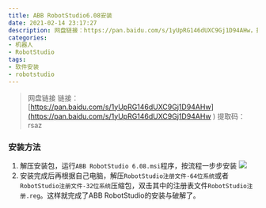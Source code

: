 ```yaml
---
title: ABB RobotStudio6.08安装
date: 2021-02-14 23:17:27
description: 网盘链接：https://pan.baidu.com/s/1yUpRG146dUXC9Gj1D94AHw，提取码：rsaz。解压安装包，运行`ABB RobotStudio 6.08.msi`程序，按流程一步步安装。安装完成后再根据自己电脑，解压...
categories:
- 机器人
- RobotStudio
tags:
- 软件安装
- robotstudio
---
```


> 网盘链接
> 链接：[https://pan.baidu.com/s/1yUpRG146dUXC9Gj1D94AHw](https://pan.baidu.com/s/1yUpRG146dUXC9Gj1D94AHw ) 
> 提取码：rsaz 
### 安装方法
1. 解压安装包，运行`ABB RobotStudio 6.08.msi`程序，按流程一步步安装
![](https://gitee.com/huffiema/pictures/raw/master/image/202112231618492-robotstudio608-1.png)
2. 安装完成后再根据自己电脑，解压`RobotStudio注册文件-64位系统`或者`RobotStudio注册文件-32位系统`压缩包，双击其中的注册表文件`RobotStudio注册.reg`。这样就完成了ABB RobotStudio的安装与破解了。